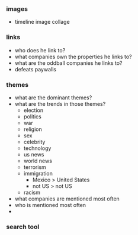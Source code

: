### images
* timeline image collage

### links
* who does he link to?
* what companies own the properties he links to?
* what are the oddball companies he links to?
* defeats paywalls

### themes
* what are the dominant themes?
* what are the trends in those themes?
  * election
  * politics
  * war
  * religion
  * sex
  * celebrity
  * technology
  * us news
  * world news
  * terrorism
  * immigration
    * Mexico > United States
    * not US > not US
  * racism
* what companies are mentioned most often
* who is mentioned most often
* 

### search tool
